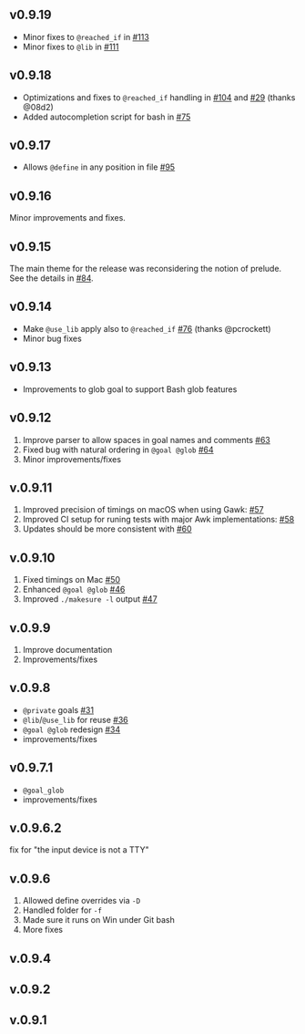 ## v0.9.19
- Minor fixes to `@reached_if` in [#113](https://github.com/xonixx/makesure/issues/113)
- Minor fixes to `@lib` in [#111](https://github.com/xonixx/makesure/issues/111)

## v0.9.18
- Optimizations and fixes to `@reached_if` handling in [#104](https://github.com/xonixx/makesure/issues/104) and [#29](https://github.com/xonixx/makesure/issues/29) (thanks @08d2)
- Added autocompletion script for bash in [#75](https://github.com/xonixx/makesure/issues/75)

## v0.9.17
- Allows `@define` in any position in file [#95](https://github.com/xonixx/makesure/issues/95)

## v0.9.16
Minor improvements and fixes.

## v0.9.15
The main theme for the release was reconsidering the notion of prelude. See the details in [#84](https://github.com/xonixx/makesure/issues/84).

## v0.9.14
- Make `@use_lib` apply also to `@reached_if` [#76](https://github.com/xonixx/makesure/issues/76) (thanks @pcrockett)
- Minor bug fixes

## v0.9.13
- Improvements to glob goal to support Bash glob features

## v0.9.12
1. Improve parser to allow spaces in goal names and comments [#63](https://github.com/xonixx/makesure/issues/63) 
2. Fixed bug with natural ordering in `@goal @glob` [#64](https://github.com/xonixx/makesure/issues/64) 
3. Minor improvements/fixes

## v.0.9.11
1. Improved precision of timings on macOS when using Gawk: [#57](https://github.com/xonixx/makesure/issues/57) 
2. Improved CI setup for runing tests with major Awk implementations: [#58](https://github.com/xonixx/makesure/issues/58) 
3. Updates should be more consistent with [#60](https://github.com/xonixx/makesure/issues/60) 

## v.0.9.10
1. Fixed timings on Mac [#50](https://github.com/xonixx/makesure/issues/50) 
2. Enhanced `@goal @glob` [#46](https://github.com/xonixx/makesure/issues/46) 
3. Improved `./makesure -l` output [#47](https://github.com/xonixx/makesure/issues/47)

## v.0.9.9
1. Improve documentation
2. Improvements/fixes

## v.0.9.8
- `@private` goals [#31](https://github.com/xonixx/makesure/issues/31) 
- `@lib`/`@use_lib` for reuse [#36](https://github.com/xonixx/makesure/issues/36)
- `@goal @glob` redesign [#34](https://github.com/xonixx/makesure/issues/34) 
- improvements/fixes 

## v0.9.7.1
- `@goal_glob`
- improvements/fixes
## v.0.9.6.2
fix for "the input device is not a TTY"
## v.0.9.6
1. Allowed define overrides via `-D`
1. Handled folder for `-f`
1. Made sure it runs on Win under Git bash
1. More fixes
## v.0.9.4
## v.0.9.2
## v.0.9.1
